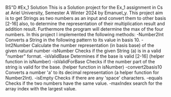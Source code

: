 BS"D
#Ex_1 Solution 
This is a Solution project for the Ex_1 assignment in Cs at Ariel University, Semester A Winter 2024 by Emanuel_y.
This project aim is to get Strings as two numbers as an input and convert them to other basis [2-16] also, to determine the representation of their multiplication result
and addition result. Furthermore the program will determine the max of the four numbers.
In this project I implemented the following methods:
-Number2Int Converts a String in the following pattern <numberpart><base><numberOfBasis> to its value in basis 10.
-Int2Number Calculate the number representation (in basis base) of the given natural number
-isNumber Checks if the given String (a) is in a valid "number" format.
-isValidBase Determines if the base is valid [2-16] (helper function in isNumber)
-isValidForBase Checks if the number part of the string is valid for the base. (helper function in isNumber)
-convert2basis10 Converts a number 'a' to its decimal representation (a helper function for Number2Int).
-isEmpty Checks if there are any 'space' characters.
-equals Checks if the two numbers have the same value.
-maxIndex search for the array index with the largest value.

